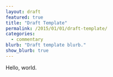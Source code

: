 ```yaml
---
layout: draft
featured: true
title: "Draft Template"
permalink: /2015/01/01/draft-template/
categories:
  - commentary
blurb: "Draft template blurb."
show_blurb: true
---
```

Hello, world.
